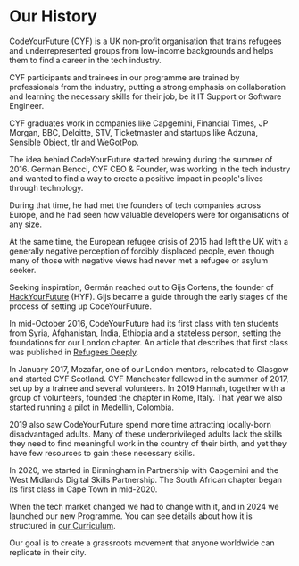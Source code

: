 # Our History

CodeYourFuture (CYF) is a UK non-profit organisation that trains refugees and underrepresented groups from low-income backgrounds and helps them to find a career in the tech industry.

CYF participants and trainees in our programme are trained by professionals from the industry, putting a strong emphasis on collaboration and learning the necessary skills for their job, be it IT Support or Software Engineer.

CYF graduates work in companies like Capgemini, Financial Times, JP Morgan, BBC, Deloitte, STV, Ticketmaster and startups like Adzuna, Sensible Object, tlr and WeGotPop.

The idea behind CodeYourFuture started brewing during the summer of 2016. Germán Bencci, CYF CEO & Founder, was working in the tech industry and wanted to find a way to create a positive impact in people's lives through technology.

During that time, he had met the founders of tech companies across Europe, and he had seen how valuable developers were for organisations of any size.

At the same time, the European refugee crisis of 2015 had left the UK with a generally negative perception of forcibly displaced people, even though many of those with negative views had never met a refugee or asylum seeker.

Seeking inspiration, Germán reached out to Gijs Cortens, the founder of [HackYourFuture](https://www.hackyourfuture.net/) (HYF). Gijs became a guide through the early stages of the process of setting up CodeYourFuture.

In mid-October 2016, CodeYourFuture had its first class with ten students from Syria, Afghanistan, India, Ethiopia and a stateless person, setting the foundations for our London chapter. An article that describes that first class was published in [Refugees Deeply](https://www.newsdeeply.com/refugees/articles/2016/10/19/welcome-to-londons-refugee-coding-school).

In January 2017, Mozafar, one of our London mentors, relocated to Glasgow and started CYF Scotland. CYF Manchester followed in the summer of 2017, set up by a trainee and several volunteers. In 2019 Hannah, together with a group of volunteers, founded the chapter in Rome, Italy. That year we also started running a pilot in Medellin, Colombia.

2019 also saw CodeYourFuture spend more time attracting locally-born disadvantaged adults. Many of these underprivileged adults lack the skills they need to find meaningful work in the country of their birth, and yet they have few resources to gain these necessary skills.

In 2020, we started in Birmingham in Partnership with Capgemini and the West Midlands Digital Skills Partnership. The South African chapter began its first class in Cape Town in mid-2020.

When the tech market changed we had to change with it, and in 2024 we launched our new Programme. You can see details about how it is structured in [our Curriculum](https://curriculum.codeyourfuture.io/).&#x20;

Our goal is to create a grassroots movement that anyone worldwide can replicate in their city.

